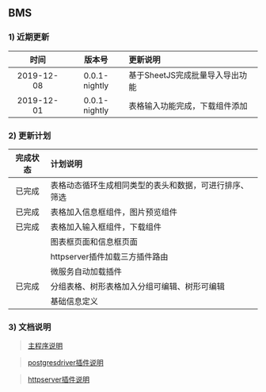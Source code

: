 ## BMS

### 1) 近期更新

|时间|版本号|更新说明|
|:-:|:-:|:-|
|2019-12-08|0.0.1-nightly|基于SheetJS完成批量导入导出功能|
|2019-12-01|0.0.1-nightly|表格输入功能完成，下载组件添加|

### 2) 更新计划

|完成状态|计划说明|
|:-:|:-|
|已完成|表格动态循环生成相同类型的表头和数据，可进行排序、筛选|
|已完成|表格加入信息框组件，图片预览组件|
|已完成|表格加入输入框组件，下载组件|
||图表框页面和信息框页面|
||httpserver插件加载三方插件路由|
||微服务自动加载插件|
|已完成|分组表格、树形表格加入分组可编辑、树形可编辑|
||基础信息定义|

### 3) 文档说明

>[主程序说明](http://bms-doc.qujs.cn/bms)

>[postgresdriver插件说明](http://bms-doc.qujs.cn/postgresdriver)

>[httpserver插件说明](http://bms-doc.qujs.cn/httpserver)
